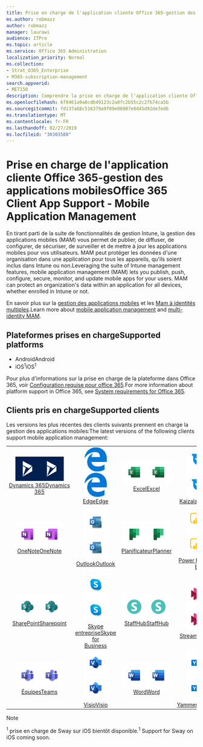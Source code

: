 ```yaml
---
title: Prise en charge de l'application cliente Office 365-gestion des applications mobiles
ms.author: robmazz
author: robmazz
manager: laurawi
audience: ITPro
ms.topic: article
ms.service: Office 365 Administration
localization_priority: Normal
ms.collection:
- Strat_O365_Enterprise
- M365-subscription-management
search.appverid:
- MET150
description: Comprendre la prise en charge de l'application cliente Office 365 pour la gestion des applications mobiles
ms.openlocfilehash: 6f8461a9a0cdb49123c2a0fc2b55c2c27b74ca5b
ms.sourcegitcommit: fd137a68c516379a9f09e06987e8d45d92de7ed6
ms.translationtype: MT
ms.contentlocale: fr-FR
ms.lasthandoff: 02/27/2019
ms.locfileid: "30303588"
---
```

# <a name="office-365-client-app-support---mobile-application-management"></a><span data-ttu-id="8df08-103">Prise en charge de l'application cliente Office 365-gestion des applications mobiles</span><span class="sxs-lookup"><span data-stu-id="8df08-103">Office 365 Client App Support - Mobile Application Management</span></span>

<span data-ttu-id="8df08-p101">En tirant parti de la suite de fonctionnalités de gestion Intune, la gestion des applications mobiles (MAM) vous permet de publier, de diffuser, de configurer, de sécuriser, de surveiller et de mettre à jour les applications mobiles pour vos utilisateurs. MAM peut protéger les données d'une organisation dans une application pour tous les appareils, qu'ils soient inclus dans Intune ou non.</span><span class="sxs-lookup"><span data-stu-id="8df08-p101">Leveraging the suite of Intune management features, mobile application management (MAM) lets you publish, push, configure, secure, monitor, and update mobile apps for your users. MAM can protect an organization's data within an application for all devices, whether enrolled in Intune or not.</span></span>

<span data-ttu-id="8df08-106">En savoir plus sur la [gestion des applications mobiles](https://docs.microsoft.com/intune/mam-faq) et les [Mam à identités multiples](https://docs.microsoft.com/intune/app-protection-policy).</span><span class="sxs-lookup"><span data-stu-id="8df08-106">Learn more about [mobile application management](https://docs.microsoft.com/intune/mam-faq) and [multi-identity MAM](https://docs.microsoft.com/intune/app-protection-policy).</span></span>

## <a name="supported-platforms"></a><span data-ttu-id="8df08-107">Plateformes prises en charge</span><span class="sxs-lookup"><span data-stu-id="8df08-107">Supported platforms</span></span>

 - <span data-ttu-id="8df08-108">Android</span><span class="sxs-lookup"><span data-stu-id="8df08-108">Android</span></span>
 - <span data-ttu-id="8df08-109">iOS<sup>1</sup></span><span class="sxs-lookup"><span data-stu-id="8df08-109">iOS<sup>1</sup></span></span>

<span data-ttu-id="8df08-110">Pour plus d'informations sur la prise en charge de la plateforme dans Office 365, voir [Configuration requise pour office 365](https://products.office.com/office-system-requirements).</span><span class="sxs-lookup"><span data-stu-id="8df08-110">For more information about platform support in Office 365, see [System requirements for Office 365](https://products.office.com/office-system-requirements).</span></span>

## <a name="supported-clients"></a><span data-ttu-id="8df08-111">Clients pris en charge</span><span class="sxs-lookup"><span data-stu-id="8df08-111">Supported clients</span></span>

<span data-ttu-id="8df08-112">Les versions les plus récentes des clients suivants prennent en charge la gestion des applications mobiles:</span><span class="sxs-lookup"><span data-stu-id="8df08-112">The latest versions of the following clients support mobile application management:</span></span>

| | | | | | |
|:---:|:---:|:---:|:---:|:---:|:---:|
| <span data-ttu-id="8df08-113">![Icône Dynamics 365](media/o365-dynamics365-64x64.png)</span><span class="sxs-lookup"><span data-stu-id="8df08-113">![Dynamics 365 icon](media/o365-dynamics365-64x64.png)</span></span> <br> [<span data-ttu-id="8df08-114">Dynamics 365</span><span class="sxs-lookup"><span data-stu-id="8df08-114">Dynamics 365</span></span>](https://dynamics.microsoft.com) | <span data-ttu-id="8df08-115">![Icône de serveur Edge](media/o365-edge-64x64.png)</span><span class="sxs-lookup"><span data-stu-id="8df08-115">![Edge icon](media/o365-edge-64x64.png)</span></span> <br> [<span data-ttu-id="8df08-116">Edge</span><span class="sxs-lookup"><span data-stu-id="8df08-116">Edge</span></span>](https://www.microsoft.com/windows/microsoft-edge) | <span data-ttu-id="8df08-117">![Icône Excel](media/o365-excel-64x64.png)</span><span class="sxs-lookup"><span data-stu-id="8df08-117">![Excel icon](media/o365-excel-64x64.png)</span></span> <br> [<span data-ttu-id="8df08-118">Excel</span><span class="sxs-lookup"><span data-stu-id="8df08-118">Excel</span></span>](https://products.office.com/excel) | <span data-ttu-id="8df08-119">![Icône Kaizala](media/o365-kaizala-64x64.png)</span><span class="sxs-lookup"><span data-stu-id="8df08-119">![Kaizala icon](media/o365-kaizala-64x64.png)</span></span> <br> [<span data-ttu-id="8df08-120">Kaizala</span><span class="sxs-lookup"><span data-stu-id="8df08-120">Kaizala</span></span>](https://products.office.com/en/business/microsoft-kaizala) | <span data-ttu-id="8df08-121">![Icône OneDrive entreprise](media/o365-OneDrive-64x64.png)</span><span class="sxs-lookup"><span data-stu-id="8df08-121">![OneDrive for Business icon](media/o365-OneDrive-64x64.png)</span></span> <br> [<span data-ttu-id="8df08-122">OneDrive</span><span class="sxs-lookup"><span data-stu-id="8df08-122">OneDrive</span></span>](https://products.office.com/onedrive-for-business/online-cloud-storage)
| <span data-ttu-id="8df08-123">![Icône OneNote](media/o365-OneNote-64x64.png)</span><span class="sxs-lookup"><span data-stu-id="8df08-123">![OneNote icon](media/o365-OneNote-64x64.png)</span></span> <br> [<span data-ttu-id="8df08-124">OneNote</span><span class="sxs-lookup"><span data-stu-id="8df08-124">OneNote</span></span>](https://products.office.com/onenote) | <span data-ttu-id="8df08-125">![Icône Outlook](media/o365-outlook-64x64.png)</span><span class="sxs-lookup"><span data-stu-id="8df08-125">![Outlook icon](media/o365-outlook-64x64.png)</span></span> <br> [<span data-ttu-id="8df08-126">Outlook</span><span class="sxs-lookup"><span data-stu-id="8df08-126">Outlook</span></span>](https://products.office.com/outlook) | <span data-ttu-id="8df08-127">![Icône du planificateur](media/o365-planner-64x64.png)</span><span class="sxs-lookup"><span data-stu-id="8df08-127">![Planner icon](media/o365-planner-64x64.png)</span></span> <br> [<span data-ttu-id="8df08-128">Planificateur</span><span class="sxs-lookup"><span data-stu-id="8df08-128">Planner</span></span>](https://products.office.com/business/task-management-software) | <span data-ttu-id="8df08-129">![Icône PowerBI](media/o365-powerbi-64x64.png)</span><span class="sxs-lookup"><span data-stu-id="8df08-129">![PowerBI icon](media/o365-powerbi-64x64.png)</span></span> <br> [<span data-ttu-id="8df08-130">Power BI</span><span class="sxs-lookup"><span data-stu-id="8df08-130">Power BI</span></span>](https://powerbi.microsoft.com) | <span data-ttu-id="8df08-131">![Icône PowerPoint](media/o365-powerpoint-64x64.png)</span><span class="sxs-lookup"><span data-stu-id="8df08-131">![PowerPoint icon](media/o365-powerpoint-64x64.png)</span></span> <br> [<span data-ttu-id="8df08-132">PowerPoint</span><span class="sxs-lookup"><span data-stu-id="8df08-132">PowerPoint</span></span>](https://products.office.com/powerpoint) |
| <span data-ttu-id="8df08-133">![Icône SharePoint](media/o365-sharepoint-64x64.png)</span><span class="sxs-lookup"><span data-stu-id="8df08-133">![SharePoint icon](media/o365-sharepoint-64x64.png)</span></span> <br> [<span data-ttu-id="8df08-134">SharePoint</span><span class="sxs-lookup"><span data-stu-id="8df08-134">Sharepoint</span></span>](https://products.office.com/sharepoint) | <span data-ttu-id="8df08-135">![Icône Skype entreprise](media/o365-skypeforbusiness-64x64.png)</span><span class="sxs-lookup"><span data-stu-id="8df08-135">![Skype for Business icon](media/o365-skypeforbusiness-64x64.png)</span></span> <br> [<span data-ttu-id="8df08-136">Skype <br> entreprise</span><span class="sxs-lookup"><span data-stu-id="8df08-136">Skype for <br> Business</span></span>](https://www.skype.com/business/) | <span data-ttu-id="8df08-137">![Icône StaffHub](media/o365-staffhub-64x64.png)</span><span class="sxs-lookup"><span data-stu-id="8df08-137">![StaffHub icon](media/o365-staffhub-64x64.png)</span></span> <br> [<span data-ttu-id="8df08-138">StaffHub</span><span class="sxs-lookup"><span data-stu-id="8df08-138">StaffHub</span></span>](https://products.office.com/microsoft-staffhub/staff-scheduling-software) | <span data-ttu-id="8df08-139">![Icône de flux](media/o365-stream-64x64.png)</span><span class="sxs-lookup"><span data-stu-id="8df08-139">![Stream icon](media/o365-stream-64x64.png)</span></span> <br> [<span data-ttu-id="8df08-140">Stream</span><span class="sxs-lookup"><span data-stu-id="8df08-140">Stream</span></span>](https://stream.microsoft.com) | <span data-ttu-id="8df08-141">![Icône Sway](media/o365-sway-64x64.png)</span><span class="sxs-lookup"><span data-stu-id="8df08-141">![Sway icon](media/o365-sway-64x64.png)</span></span> <br> [<span data-ttu-id="8df08-142">Sway<sup>1</sup></span><span class="sxs-lookup"><span data-stu-id="8df08-142">Sway<sup>1</sup></span></span>](https://sway.com)
| <span data-ttu-id="8df08-143">![Icône teams](media/o365-teams-64x64.png)</span><span class="sxs-lookup"><span data-stu-id="8df08-143">![Teams icon](media/o365-teams-64x64.png)</span></span> <br> [<span data-ttu-id="8df08-144">Équipes</span><span class="sxs-lookup"><span data-stu-id="8df08-144">Teams</span></span>](https://products.office.com/microsoft-teams/group-chat-software) | <span data-ttu-id="8df08-145">![Icône Visio](media/o365-visio-64x64.png)</span><span class="sxs-lookup"><span data-stu-id="8df08-145">![Visio icon](media/o365-visio-64x64.png)</span></span> <br> [<span data-ttu-id="8df08-146">Visio</span><span class="sxs-lookup"><span data-stu-id="8df08-146">Visio</span></span>](https://products.office.com/visio/flowchart-software) | <span data-ttu-id="8df08-147">![Icône Word](media/o365-word-64x64.png)</span><span class="sxs-lookup"><span data-stu-id="8df08-147">![Word icon](media/o365-word-64x64.png)</span></span> <br> [<span data-ttu-id="8df08-148">Word</span><span class="sxs-lookup"><span data-stu-id="8df08-148">Word</span></span>](https://products.office.com/word) |<span data-ttu-id="8df08-149">![Icône Yammer](media/o365-yammer-64x64.png)</span><span class="sxs-lookup"><span data-stu-id="8df08-149">![Yammer icon](media/o365-yammer-64x64.png)</span></span> <br> [<span data-ttu-id="8df08-150">Yammer</span><span class="sxs-lookup"><span data-stu-id="8df08-150">Yammer</span></span>](https://products.office.com/yammer/yammer-overview)

> [!NOTE]
> <span data-ttu-id="8df08-151"><sup>1</sup> prise en charge de Sway sur iOS bientôt disponible.</span><span class="sxs-lookup"><span data-stu-id="8df08-151"><sup>1</sup> Support for Sway on iOS coming soon.</span></span>